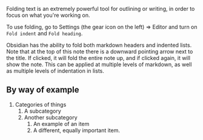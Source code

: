 Folding text is an extremely powerful tool for outlining or writing, in order to focus on what you're working on. 

To use folding, go to Settings (the gear icon on the left) => Editor and turn on `Fold indent` and `Fold heading`.

Obsidian has the ability to fold both markdown headers and indented lists. Note that at the top of this note there is a downward pointing arrow next to the title. If clicked, it will fold the entire note up, and if clicked again, it will show the note. This can be applied at multiple levels of markdown, as well as multiple levels of indentation in lists.

## By way of example

1. Categories of things
   1. A subcategory
   1. Another subcategory
      1. An example of an item
      1. A different, equally important item.


